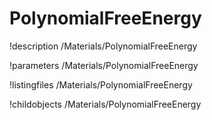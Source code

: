 <!-- MOOSE Documentation Stub: Remove this when content is added. -->

# PolynomialFreeEnergy
!description /Materials/PolynomialFreeEnergy

!parameters /Materials/PolynomialFreeEnergy

!listingfiles /Materials/PolynomialFreeEnergy

!childobjects /Materials/PolynomialFreeEnergy
